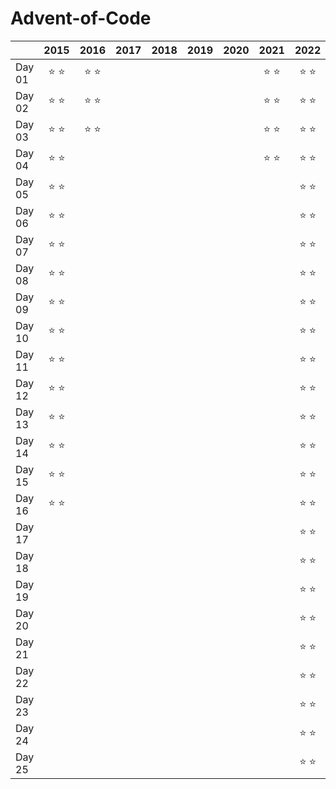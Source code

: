 # Advent-of-Code

|        |      2015     |      2016     |      2017     |      2018     |      2019     |      2020     |      2021     |      2022     |      2023     |
| :----- | :-----------: | :-----------: | :-----------: | :-----------: | :-----------: | :-----------: | :-----------: | :-----------: | :-----------: |
| Day 01 | :star: :star: | :star: :star: |               |               |               |               | :star: :star: | :star: :star: | :star: :star: |
| Day 02 | :star: :star: | :star: :star: |               |               |               |               | :star: :star: | :star: :star: | :star: :star: |
| Day 03 | :star: :star: | :star: :star: |               |               |               |               | :star: :star: | :star: :star: | :star:        |
| Day 04 | :star: :star: |               |               |               |               |               | :star: :star: | :star: :star: |               |
| Day 05 | :star: :star: |               |               |               |               |               |               | :star: :star: |               |
| Day 06 | :star: :star: |               |               |               |               |               |               | :star: :star: |               |
| Day 07 | :star: :star: |               |               |               |               |               |               | :star: :star: |               |
| Day 08 | :star: :star: |               |               |               |               |               |               | :star: :star: |               |
| Day 09 | :star: :star: |               |               |               |               |               |               | :star: :star: |               |
| Day 10 | :star: :star: |               |               |               |               |               |               | :star: :star: |               |
| Day 11 | :star: :star: |               |               |               |               |               |               | :star: :star: |               |
| Day 12 | :star: :star: |               |               |               |               |               |               | :star: :star: |               |
| Day 13 | :star: :star: |               |               |               |               |               |               | :star: :star: |               |
| Day 14 | :star: :star: |               |               |               |               |               |               | :star: :star: |               |
| Day 15 | :star: :star: |               |               |               |               |               |               | :star: :star: |               |
| Day 16 | :star: :star: |               |               |               |               |               |               | :star: :star: |               |
| Day 17 |               |               |               |               |               |               |               | :star: :star: |               |
| Day 18 |               |               |               |               |               |               |               | :star: :star: |               |
| Day 19 |               |               |               |               |               |               |               | :star: :star: |               |
| Day 20 |               |               |               |               |               |               |               | :star: :star: |               |
| Day 21 |               |               |               |               |               |               |               | :star: :star: |               |
| Day 22 |               |               |               |               |               |               |               | :star: :star: |               |
| Day 23 |               |               |               |               |               |               |               | :star: :star: |               |
| Day 24 |               |               |               |               |               |               |               | :star: :star: |               |
| Day 25 |               |               |               |               |               |               |               | :star: :star: |               |
